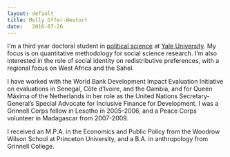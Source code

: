 ```yaml
---
layout: default
title: Molly Offer-Westort
date:   2016-07-26
---
```


I'm a third year doctoral student in [political science](http://politicalscience.yale.edu/) at [Yale University](http://www.yale.edu/). 
My focus is on quantitative methodology for social science research. I'm also interested in the role of social identity on redistributive preferences, with a regional focus on West Africa and the Sahel.

I have worked with the World Bank Development Impact Evaluation Initiative on evaluations in Senegal, Côte d’Ivoire, and the Gambia, and for Queen Máxima of the Netherlands in her role as the United Nations Secretary-General’s Special Advocate for Inclusive Finance for Development. I was a Grinnell Corps fellow in Lesotho in 2005-2006, and a Peace Corps volunteer in Madagascar from 2007-2009.

I received an M.P.A. in the Economics and Public Policy from the Woodrow Wilson School at Princeton University, and a B.A. in anthropology from Grinnell College.
